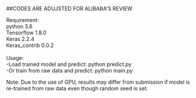 ##CODES ARE ADUJSTED FOR ALIBABA'S REVIEW

Requirement:<br/>
python 3.6<br/>
Tensorflow 1.8.0<br/>
Keras 2.2.4<br/>
Keras_contrib 0.0.2<br/>
<br/>
Usage:<br/>
-Load trained model and predict: python predict.py<br/>
-Or train from raw data and predict: python main.py<br/>

Note: Due to the use of GPU, results may differ from submission if model is re-trained from raw data even though random seed is set.
